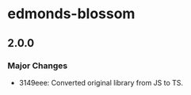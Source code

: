 # edmonds-blossom

## 2.0.0

### Major Changes

- 3149eee: Converted original library from JS to TS.
